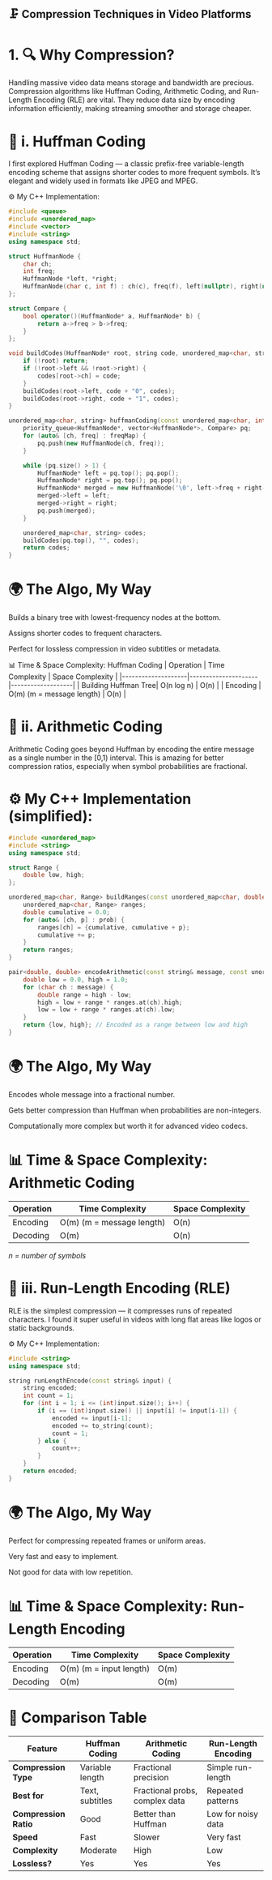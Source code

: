 
## 🗜️ Compression Techniques in Video Platforms
# 1. 🔍 Why Compression?
Handling massive video data means storage and bandwidth are precious. Compression algorithms like Huffman Coding, Arithmetic Coding, and Run-Length Encoding (RLE) are vital. They reduce data size by encoding information efficiently, making streaming smoother and storage cheaper.

# 📌 i. Huffman Coding
I first explored Huffman Coding — a classic prefix-free variable-length encoding scheme that assigns shorter codes to more frequent symbols. It’s elegant and widely used in formats like JPEG and MPEG.

⚙️ My C++ Implementation:
```cpp
#include <queue>
#include <unordered_map>
#include <vector>
#include <string>
using namespace std;

struct HuffmanNode {
    char ch;
    int freq;
    HuffmanNode *left, *right;
    HuffmanNode(char c, int f) : ch(c), freq(f), left(nullptr), right(nullptr) {}
};

struct Compare {
    bool operator()(HuffmanNode* a, HuffmanNode* b) {
        return a->freq > b->freq;
    }
};

void buildCodes(HuffmanNode* root, string code, unordered_map<char, string>& codes) {
    if (!root) return;
    if (!root->left && !root->right) {
        codes[root->ch] = code;
    }
    buildCodes(root->left, code + "0", codes);
    buildCodes(root->right, code + "1", codes);
}

unordered_map<char, string> huffmanCoding(const unordered_map<char, int>& freqMap) {
    priority_queue<HuffmanNode*, vector<HuffmanNode*>, Compare> pq;
    for (auto& [ch, freq] : freqMap) {
        pq.push(new HuffmanNode(ch, freq));
    }

    while (pq.size() > 1) {
        HuffmanNode* left = pq.top(); pq.pop();
        HuffmanNode* right = pq.top(); pq.pop();
        HuffmanNode* merged = new HuffmanNode('\0', left->freq + right->freq);
        merged->left = left;
        merged->right = right;
        pq.push(merged);
    }

    unordered_map<char, string> codes;
    buildCodes(pq.top(), "", codes);
    return codes;
}
```
# 🌍 The Algo, My Way
Builds a binary tree with lowest-frequency nodes at the bottom.

Assigns shorter codes to frequent characters.

Perfect for lossless compression in video subtitles or metadata.

📊 Time & Space Complexity: Huffman Coding
| Operation           | Time Complexity      | Space Complexity   |
|--------------------|---------------------|-------------------|
| Building Huffman Tree| O(n log n)          | O(n)              |
| Encoding             | O(m) (m = message length) | O(n)          |

# 📌 ii. Arithmetic Coding
Arithmetic Coding goes beyond Huffman by encoding the entire message as a single number in the [0,1) interval. This is amazing for better compression ratios, especially when symbol probabilities are fractional.

# ⚙️ My C++ Implementation (simplified):
```cpp
#include <unordered_map>
#include <string>
using namespace std;

struct Range {
    double low, high;
};

unordered_map<char, Range> buildRanges(const unordered_map<char, double>& prob) {
    unordered_map<char, Range> ranges;
    double cumulative = 0.0;
    for (auto& [ch, p] : prob) {
        ranges[ch] = {cumulative, cumulative + p};
        cumulative += p;
    }
    return ranges;
}

pair<double, double> encodeArithmetic(const string& message, const unordered_map<char, Range>& ranges) {
    double low = 0.0, high = 1.0;
    for (char ch : message) {
        double range = high - low;
        high = low + range * ranges.at(ch).high;
        low = low + range * ranges.at(ch).low;
    }
    return {low, high}; // Encoded as a range between low and high
}
```
# 🌍 The Algo, My Way
Encodes whole message into a fractional number.

Gets better compression than Huffman when probabilities are non-integers.

Computationally more complex but worth it for advanced video codecs.

 # 📊 Time & Space Complexity: Arithmetic Coding

| Operation       | Time Complexity     | Space Complexity   |
|----------------|--------------------|-------------------|
| Encoding       | O(m) (m = message length) | O(n)          |
| Decoding       | O(m)               | O(n)              |

_n = number of symbols_

# 📌 iii. Run-Length Encoding (RLE)
RLE is the simplest compression — it compresses runs of repeated characters. I found it super useful in videos with long flat areas like logos or static backgrounds.

⚙️ My C++ Implementation:
```cpp
#include <string>
using namespace std;

string runLengthEncode(const string& input) {
    string encoded;
    int count = 1;
    for (int i = 1; i <= (int)input.size(); i++) {
        if (i == (int)input.size() || input[i] != input[i-1]) {
            encoded += input[i-1];
            encoded += to_string(count);
            count = 1;
        } else {
            count++;
        }
    }
    return encoded;
}
```
# 🌍 The Algo, My Way
Perfect for compressing repeated frames or uniform areas.

Very fast and easy to implement.

Not good for data with low repetition.

 # 📊 Time & Space Complexity: Run-Length Encoding

| Operation       | Time Complexity     | Space Complexity   |
|----------------|--------------------|-------------------|
| Encoding       | O(m) (m = input length) | O(m)             |
| Decoding       | O(m)               | O(m)              |

# 🔄 Comparison Table


| Feature              | Huffman Coding       | Arithmetic Coding     | Run-Length Encoding  |
|---------------------|---------------------|----------------------|---------------------|
| **Compression Type** | Variable length      | Fractional precision  | Simple run-length    |
| **Best for**         | Text, subtitles     | Fractional probs, complex data | Repeated patterns    |
| **Compression Ratio**| Good                | Better than Huffman   | Low for noisy data   |
| **Speed**            | Fast                | Slower               | Very fast            |
| **Complexity**       | Moderate            | High                 | Low                  |
| **Lossless?**        | Yes                 | Yes                  | Yes                  |


